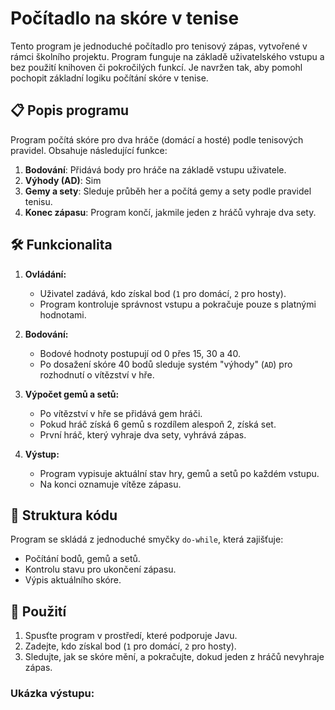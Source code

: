 # Počítadlo na skóre v tenise

Tento program je jednoduché počítadlo pro tenisový zápas, vytvořené v rámci školního projektu. Program funguje na základě uživatelského vstupu a bez použití knihoven či pokročilých funkcí. Je navržen tak, aby pomohl pochopit základní logiku počítání skóre v tenise.

## 📋 Popis programu

Program počítá skóre pro dva hráče (domácí a hosté) podle tenisových pravidel. Obsahuje následující funkce:

1. **Bodování**: Přidává body pro hráče na základě vstupu uživatele.
2. **Výhody (AD)**: Sim
3. **Gemy a sety**: Sleduje průběh her a počítá gemy a sety podle pravidel tenisu.
4. **Konec zápasu**: Program končí, jakmile jeden z hráčů vyhraje dva sety.

## 🛠️ Funkcionalita

1. **Ovládání:**
   - Uživatel zadává, kdo získal bod (`1` pro domácí, `2` pro hosty).
   - Program kontroluje správnost vstupu a pokračuje pouze s platnými hodnotami.

2. **Bodování:**
   - Bodové hodnoty postupují od 0 přes 15, 30 a 40.
   - Po dosažení skóre 40 bodů sleduje systém "výhody" (`AD`) pro rozhodnutí o vítězství v hře.

3. **Výpočet gemů a setů:**
   - Po vítězství v hře se přidává gem hráči.
   - Pokud hráč získá 6 gemů s rozdílem alespoň 2, získá set.
   - První hráč, který vyhraje dva sety, vyhrává zápas.

4. **Výstup:**
   - Program vypisuje aktuální stav hry, gemů a setů po každém vstupu.
   - Na konci oznamuje vítěze zápasu.

## 📂 Struktura kódu

Program se skládá z jednoduché smyčky `do-while`, která zajišťuje:
- Počítání bodů, gemů a setů.
- Kontrolu stavu pro ukončení zápasu.
- Výpis aktuálního skóre.

## 🚀 Použití

1. Spusťte program v prostředí, které podporuje Javu.
2. Zadejte, kdo získal bod (`1` pro domácí, `2` pro hosty).
3. Sledujte, jak se skóre mění, a pokračujte, dokud jeden z hráčů nevyhraje zápas.

### Ukázka výstupu:
